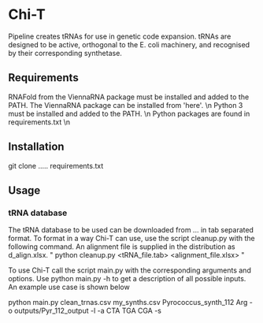 # Chi-T

Pipeline creates tRNAs for use in genetic code expansion. tRNAs are designed to be active, orthogonal to the E. coli machinery, and recognised by their corresponding synthetase.

## Requirements

RNAFold from the ViennaRNA package must be installed and added to the PATH. The ViennaRNA package can be installed from 'here'. \n
Python 3 must be installed and added to the PATH. \n
Python packages are found in requirements.txt \n

## Installation

git clone .....
requirements.txt

## Usage
### tRNA database
The tRNA database to be used can be downloaded from ... in tab separated format. To format in a way Chi-T can use, use the script cleanup.py with the following command.
An alignment file is supplied in the distribution as d_align.xlsx.
" python cleanup.py <tRNA_file.tab> <alignment_file.xlsx> "

To use Chi-T call the script main.py with the corresponding arguments and options. Use python main.py -h to get a description of all possible inputs. 
An example use case is shown below

python main.py clean_trnas.csv my_synths.csv Pyrococcus_synth_112 Arg -o outputs/Pyr_112_output -l -a CTA TGA CGA -s
